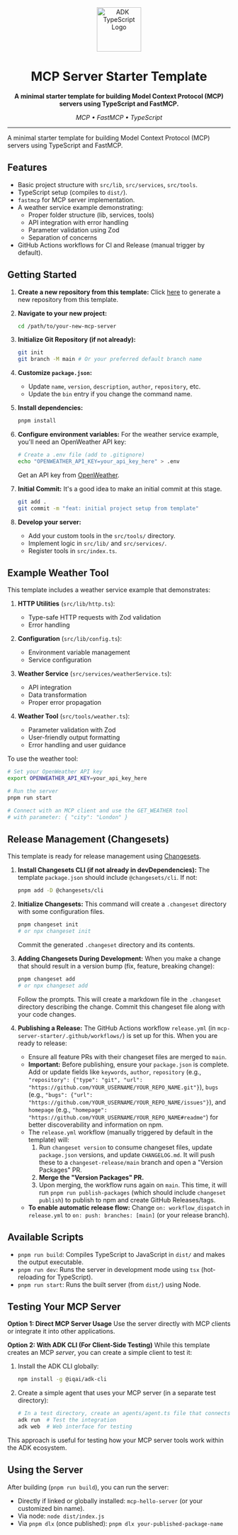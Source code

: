
<div align="center">

<img src="https://files.catbox.moe/vumztw.png" alt="ADK TypeScript Logo" width="100" />

<br/>


# MCP Server Starter Template

**A minimal starter template for building Model Context Protocol (MCP) servers using TypeScript and FastMCP.**

_MCP • FastMCP • TypeScript_

---

</div>

A minimal starter template for building Model Context Protocol (MCP) servers using TypeScript and FastMCP.

## Features

* Basic project structure with `src/lib`, `src/services`, `src/tools`.
* TypeScript setup (compiles to `dist/`).
* `fastmcp` for MCP server implementation.
* A weather service example demonstrating:
  * Proper folder structure (lib, services, tools)
  * API integration with error handling
  * Parameter validation using Zod
  * Separation of concerns
* GitHub Actions workflows for CI and Release (manual trigger by default).

## Getting Started

1. **Create a new repository from this template:**
   Click [here](https://github.com/new?template_name=mcp-server-starter&template_owner=IQAIcom) to generate a new repository from this template.

2. **Navigate to your new project:**

    ```bash
    cd /path/to/your-new-mcp-server
    ```

3. **Initialize Git Repository (if not already):**

    ```bash
    git init
    git branch -M main # Or your preferred default branch name
    ```

4. **Customize `package.json`:**
    * Update `name`, `version`, `description`, `author`, `repository`, etc.
    * Update the `bin` entry if you change the command name.

5. **Install dependencies:**

    ```bash
    pnpm install
    ```

6. **Configure environment variables:**
   For the weather service example, you'll need an OpenWeather API key:

   ```bash
   # Create a .env file (add to .gitignore)
   echo "OPENWEATHER_API_KEY=your_api_key_here" > .env
   ```

   Get an API key from [OpenWeather](https://openweathermap.org/api).

7. **Initial Commit:**
    It's a good idea to make an initial commit at this stage.

    ```bash
    git add .
    git commit -m "feat: initial project setup from template"
    ```

8. **Develop your server:**
    * Add your custom tools in the `src/tools/` directory.
    * Implement logic in `src/lib/` and `src/services/`.
    * Register tools in `src/index.ts`.

## Example Weather Tool

This template includes a weather service example that demonstrates:

1. **HTTP Utilities** (`src/lib/http.ts`):
   * Type-safe HTTP requests with Zod validation
   * Error handling

2. **Configuration** (`src/lib/config.ts`):
   * Environment variable management
   * Service configuration

3. **Weather Service** (`src/services/weatherService.ts`):
   * API integration
   * Data transformation
   * Proper error propagation

4. **Weather Tool** (`src/tools/weather.ts`):
   * Parameter validation with Zod
   * User-friendly output formatting
   * Error handling and user guidance

To use the weather tool:

```bash
# Set your OpenWeather API key
export OPENWEATHER_API_KEY=your_api_key_here

# Run the server
pnpm run start

# Connect with an MCP client and use the GET_WEATHER tool
# with parameter: { "city": "London" }
```

## Release Management (Changesets)

This template is ready for release management using [Changesets](https://github.com/changesets/changesets).

1. **Install Changesets CLI (if not already in devDependencies):**
    The template `package.json` should include `@changesets/cli`. If not:

    ```bash
    pnpm add -D @changesets/cli
    ```

2. **Initialize Changesets:**
    This command will create a `.changeset` directory with some configuration files.

    ```bash
    pnpm changeset init
    # or npx changeset init
    ```

    Commit the generated `.changeset` directory and its contents.

3. **Adding Changesets During Development:**
    When you make a change that should result in a version bump (fix, feature, breaking change):

    ```bash
    pnpm changeset add
    # or npx changeset add
    ```

    Follow the prompts. This will create a markdown file in the `.changeset` directory describing the change.
    Commit this changeset file along with your code changes.

4. **Publishing a Release:**
    The GitHub Actions workflow `release.yml` (in `mcp-server-starter/.github/workflows/`) is set up for this. When you are ready to release:
    * Ensure all feature PRs with their changeset files are merged to `main`.
    * **Important:** Before publishing, ensure your `package.json` is complete. Add or update fields like `keywords`, `author`, `repository` (e.g., `"repository": {"type": "git", "url": "https://github.com/YOUR_USERNAME/YOUR_REPO_NAME.git"}`), `bugs` (e.g., `"bugs": {"url": "https://github.com/YOUR_USERNAME/YOUR_REPO_NAME/issues"}`), and `homepage` (e.g., `"homepage": "https://github.com/YOUR_USERNAME/YOUR_REPO_NAME#readme"`) for better discoverability and information on npm.
    * The `release.yml` workflow (manually triggered by default in the template) will:
        1. Run `changeset version` to consume changeset files, update `package.json` versions, and update `CHANGELOG.md`. It will push these to a `changeset-release/main` branch and open a "Version Packages" PR.
        2. **Merge the "Version Packages" PR.**
        3. Upon merging, the workflow runs again on `main`. This time, it will run `pnpm run publish-packages` (which should include `changeset publish`) to publish to npm and create GitHub Releases/tags.
    * **To enable automatic release flow:** Change `on: workflow_dispatch` in `release.yml` to `on: push: branches: [main]` (or your release branch).

## Available Scripts

* `pnpm run build`: Compiles TypeScript to JavaScript in `dist/` and makes the output executable.
* `pnpm run dev`: Runs the server in development mode using `tsx` (hot-reloading for TypeScript).
* `pnpm run start`: Runs the built server (from `dist/`) using Node.

## Testing Your MCP Server

**Option 1: Direct MCP Server Usage**
Use the server directly with MCP clients or integrate it into other applications.

**Option 2: With ADK CLI (For Client-Side Testing)**
While this template creates an MCP *server*, you can create a simple client to test it:

1. Install the ADK CLI globally:
   ```bash
   npm install -g @iqai/adk-cli
   ```

2. Create a simple agent that uses your MCP server (in a separate test directory):
   ```bash
   # In a test directory, create an agents/agent.ts file that connects to your MCP server
   adk run  # Test the integration
   adk web  # Web interface for testing
   ```

This approach is useful for testing how your MCP server tools work within the ADK ecosystem.

## Using the Server

After building (`pnpm run build`), you can run the server:

* Directly if linked or globally installed: `mcp-hello-server` (or your customized bin name).
* Via node: `node dist/index.js`
* Via `pnpm dlx` (once published): `pnpm dlx your-published-package-name`

